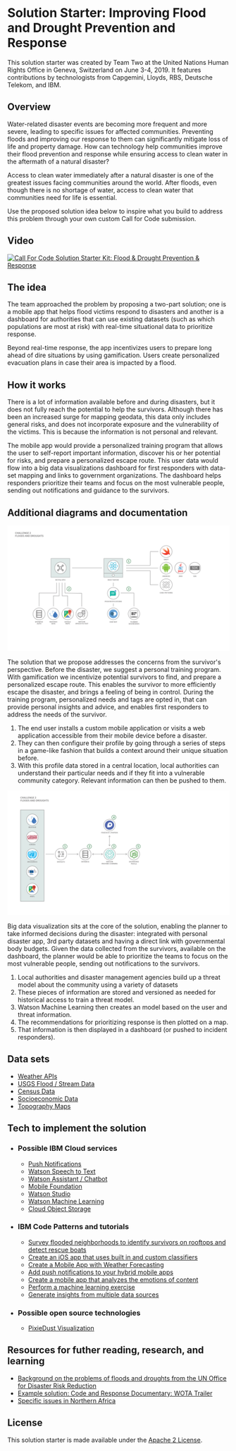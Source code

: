 # Solution Starter: Improving Flood and Drought Prevention and Response

This solution starter was created by Team Two at the United Nations Human Rights Office in Geneva, Switzerland on June 3-4, 2019. It features contributions by technologists from Capgemini, Lloyds, RBS, Deutsche Telekom, and IBM. 

## Overview

Water-related disaster events are becoming more frequent and more severe, leading to specific issues for affected communities. Preventing floods and improving our response to them can significantly mitigate loss of life and property damage. How can technology help communities improve their flood prevention and response while ensuring access to clean water in the aftermath of a natural disaster?

Access to clean water immediately after a natural disaster is one of the greatest issues facing communities around the world.  After floods, even though there is no shortage of water, access to clean water that communities need for life is essential.

Use the proposed solution idea below to inspire what you build to address this problem through your own custom Call for Code submission.

## Video

[![Call For Code Solution Starter Kit: Flood & Drought Prevention & Response](https://img.youtube.com/vi/JQzkbc8sEjk/0.jpg)](https://www.youtube.com/watch?v=JQzkbc8sEjk)

## The idea

The team approached the problem by proposing a two-part solution; one is a mobile app that helps flood victims respond to disasters and another is a dashboard for authorities that can use existing datasets (such as which populations are most at risk) with real-time situational data to prioritize response.

Beyond real-time response, the app incentivizes users to prepare long ahead of dire situations by using gamification. Users create personalized evacuation plans in case their area is impacted by a flood.

## How it works

There is a lot of information available before and during disasters, but it does not fully reach the potential to help the survivors. Although there has been an increased surge for mapping geodata, this data only includes general risks, and does not incorporate exposure and the vulnerability of the victims. This is because the information is not personal and relevant.

The mobile app would provide a personalized training program that allows the user to self-report important information, discover his or her potential for risks, and prepare a personalized escape route. This user data would flow into a big data visualizations dashboard for first responders with data-set mapping and links to government organizations. The dashboard helps responders prioritize their teams and focus on the most vulnerable people, sending out notifications and guidance to the survivors.​

## Additional diagrams and documentation

![Challenge 2 Architecture 1](/images/Challenge_2_Architecture_1.png?raw=true "Challenge 2 Architecture 1")

The solution that we propose addresses the concerns from the survivor's perspective. Before the disaster, we suggest a personal training program. With gamification we incentivize potential survivors to find, and prepare a personalized escape route. This enables the survivor to more efficiently escape the disaster, and brings a feeling of being in control. During the training program, personalized needs and tags are opted in, that can provide personal insights and advice, and enables first responders to address the needs of the survivor.

1. The end user installs a custom mobile application or visits a web application accessible from their mobile device before a disaster.
2. They can then configure their profile by going through a series of steps in a game-like fashion that builds a context around their unique situation before.
3. With this profile data stored in a central location, local authorities can understand their particular needs and if they fit into a vulnerable community category. Relevant information can then be pushed to them.

![Challenge 2 Architecture 2](/images/Challenge_2_Architecture_2.png?raw=true "Challenge 2 Architecture 2")

Big data visualization sits at the core of the solution, enabling the planner to take informed decisions during the disaster: integrated with personal disaster app, 3rd party datasets and having a direct link with governmental body budgets. Given the data collected from the survivors, available on the dashboard, the planner would be able to prioritize the teams to focus on the most vulnerable people, sending out notifications to the survivors.

1. Local authorities and disaster management agencies build up a threat model about the community using a variety of datasets
1. These pieces of information are stored and versioned as needed for historical access to train a threat model.
1. Watson Machine Learning then creates an model based on the user and threat information.
1. The recommendations for prioritizing response is then plotted on a map.
1. That information is then displayed in a dashboard (or pushed to incident responders).

## Data sets

- [Weather APIs](https://callforcode.weather.com/register/)
- [USGS Flood / Stream Data](https://www.usgs.gov/products/data-and-tools/real-time-data/floods)
- [Census Data](https://www.census.gov/data.html)
- [Socioeconomic Data](https://sedac.ciesin.columbia.edu/)
- [Topography Maps](https://www.usgs.gov/products/maps/topo-maps)

## Tech to implement the solution

* ### Possible IBM Cloud services

  - [Push Notifications](https://www.ibm.com/cloud/push-notifications)
  - [Watson Speech to Text](https://cloud.ibm.com/catalog/services/speech-to-text)
  - [Watson Assistant / Chatbot](https://cloud.ibm.com/catalog/services/watson-assistant)
  - [Mobile Foundation](https://cloud.ibm.com/catalog/services/mobile-foundation)
  - [Watson Studio](https://cloud.ibm.com/catalog/services/watson-studio)
  - [Watson Machine Learning](https://cloud.ibm.com/catalog/services/machine-learning)
  - [Cloud Object Storage](https://cloud.ibm.com/catalog/services/cloud-object-storage)

* ### IBM Code Patterns and tutorials
  - [Survey flooded neighborhoods to identify survivors on rooftops and detect rescue boats](https://developer.ibm.com/tutorials/use-drones-after-floods-to-help-survivors-watson-visual-recognition/)
  - [Create an iOS app that uses built in and custom classifiers](https://developer.ibm.com/patterns/create-ios-app-uses-builtin-custom-classifiers/)
  - [Create a Mobile App with Weather Forecasting](https://developer.ibm.com/patterns/weather-forecasting-for-ios/)
  - [Add push notifications to your hybrid mobile apps](https://developer.ibm.com/patterns/tag-based-push-notifications-for-hybrid-mobile-applications/)
  - [Create a mobile app that analyzes the emotions of content](https://developer.ibm.com/patterns/tone-analyzer-for-ios/)
  - [Perform a machine learning exercise​](https://developer.ibm.com/patterns/perform-a-machine-learning-exercise/)
  - [Generate insights from multiple data sources](https://developer.ibm.com/patterns/generate-insights-from-multiple-data-sources-using-watson-studio/)

* ### Possible open source technologies
  - [PixieDust Visualization](https://github.com/pixiedust/pixiedust)

## Resources for futher reading, research, and learning
- [Background on the problems of floods and droughts from the UN Office for Disaster Risk Reduction](https://www.unisdr.org/archive/58108)
- [Example solution: Code and Response Documentary: WOTA Trailer](https://www.youtube.com/watch?v=20bknRt2jFQ)
- [Specific issues in Northern Africa](https://www.unocha.org/middle-east-and-north-africa-romena/egypt)

## License

This solution starter is made available under the [Apache 2 License](LICENSE).
